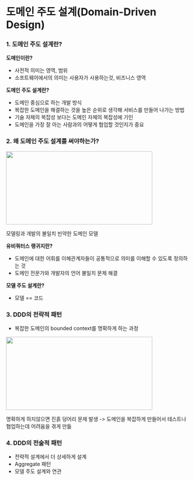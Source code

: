 
# 도메인 주도 설계(Domain-Driven Design)


### 1. 도메인 주도 설계란?

**도메인이란?**  
- 사전적 의미는 영역, 범위  
- 소프트웨어에서의 의미는 사용자가 사용하는것, 비즈니스 영역  

**도메인 주도 설계란?**  
- 도메인 중심으로 하는 개발 방식  
- 복잡한 도메인을 해결하는 것을 높은 순위로 생각해 서비스를 만들어 나가는 방법  
- 기술 자체의 복잡성 보다는 도메인 자체의 복잡성에 기인
- 도메인을 가장 잘 아는 사람과의 어떻게 협업할 것인지가 중요
  
  
### 2. 왜 도메인 주도 설계를 써야하는가?

<img src="https://user-images.githubusercontent.com/62633444/133921298-6bece9f4-3fdf-4d5c-b6e5-96ca7a1e9887.jpeg" width="400" height="200"/>

모델링과 개발의 불일치
빈약한 도메인 모델


**유비쿼터스 랭귀지란?**
- 도메인에 대한 어휘를 이해관계자들이 공통적으로 의미를 이해할 수 있도록 정의하는 것
- 도메인 전문가와 개발자의 언어 불일치 문제 해결

**모델 주도 설계란?**
- 모델 == 코드 


### 3. DDD의 전략적 패턴

- 복잡한 도메인의 bounded context를 명확하게 하는 과정

<img src="https://user-images.githubusercontent.com/62633444/133922026-91af5cc9-f6fe-41f8-9b70-30f197652135.jpeg" width="400" height="200"/>

명확하게 하지않으면 진흙 덩어리 문제 발생 -> 도메인을 복잡하게 만들어서 테스트나 협업하는데 어려움을 겪게 만듦

### 4. DDD의 전술적 패턴

- 전략적 설계에서 더 상세하게 설계
- Aggregate 패턴
- 모델 주도 설계와 연관

